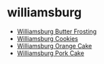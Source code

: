 # williamsburg

 * [Williamsburg Butter Frosting](index/w/williamsburg-butter-frosting.json)
 * [Williamsburg Cookies](index/w/williamsburg-cookies.json)
 * [Williamsburg Orange Cake](index/w/williamsburg-orange-cake.json)
 * [Williamsburg Pork Cake](index/w/williamsburg-pork-cake.json)
